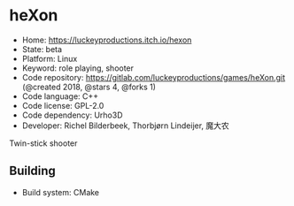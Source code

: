 # heXon

- Home: https://luckeyproductions.itch.io/hexon
- State: beta
- Platform: Linux
- Keyword: role playing, shooter
- Code repository: https://gitlab.com/luckeyproductions/games/heXon.git (@created 2018, @stars 4, @forks 1)
- Code language: C++
- Code license: GPL-2.0
- Code dependency: Urho3D
- Developer: Richel Bilderbeek, Thorbjørn Lindeijer, 魔大农

Twin-stick shooter

## Building

- Build system: CMake

